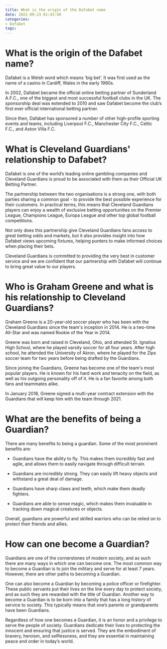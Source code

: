 ```yaml
---
title: What is the origin of the Dafabet name
date: 2022-09-23 01:43:50
categories:
- Dafabet
tags:
---
```



#  What is the origin of the Dafabet name?

Dafabet is a Welsh word which means ‘big bet’. It was first used as the name of a casino in Cardiff, Wales in the early 1990s.

In 2002, Dafabet became the official online betting partner of Sunderland A.F.C., one of the biggest and most successful football clubs in the UK. The sponsorship deal was extended to 2010 and saw Dafabet become the club’s first ever official international betting partner.

Since then, Dafabet has sponsored a number of other high-profile sporting events and teams, including Liverpool F.C., Manchester City F.C., Celtic F.C., and Aston Villa F.C.

#  What is Cleveland Guardians' relationship to Dafabet?

Dafabet is one of the world’s leading online gambling companies and Cleveland Guardians is proud to be associated with them as their Official UK Betting Partner.

The partnership between the two organisations is a strong one, with both parties sharing a common goal - to provide the best possible experience for their customers. In practical terms, this means that Cleveland Guardians players can enjoy a wealth of exclusive betting opportunities on the Premier League, Champions League, Europa League and other top global football competitions.

Not only does this partnership give Cleveland Guardians fans access to great betting odds and markets, but it also provides insight into how Dafabet views upcoming fixtures, helping punters to make informed choices when placing their bets.

Cleveland Guardians is committed to providing the very best in customer service and we are confident that our partnership with Dafabet will continue to bring great value to our players.

#  Who is Graham Greene and what is his relationship to Cleveland Guardians?

Graham Greene is a 20-year-old soccer player who has been with the Cleveland Guardians since the team's inception in 2014. He is a two-time All-Star and was named Rookie of the Year in 2014.

Greene was born and raised in Cleveland, Ohio, and attended St. Ignatius High School, where he played varsity soccer for all four years. After high school, he attended the University of Akron, where he played for the Zips soccer team for two years before being drafted by the Guardians.

Since joining the Guardians, Greene has become one of the team's most popular players. He is known for his hard work and tenacity on the field, as well as his outgoing personality off of it. He is a fan favorite among both fans and teammates alike.

In January 2018, Greene signed a multi-year contract extension with the Guardians that will keep him with the team through 2021.

#  What are the benefits of being a Guardian?

There are many benefits to being a guardian. Some of the most prominent benefits are:

- Guardians have the ability to fly. This makes them incredibly fast and agile, and allows them to easily navigate through difficult terrain.

- Guardians are incredibly strong. They can easily lift heavy objects and withstand a great deal of damage.

- Guardians have sharp claws and teeth, which make them deadly fighters.

- Guardians are able to sense magic, which makes them invaluable in tracking down magical creatures or objects.

Overall, guardians are powerful and skilled warriors who can be relied on to protect their friends and allies.

#  How can one become a Guardian?

Guardians are one of the cornerstones of modern society, and as such there are many ways in which one can become one. The most common way to become a Guardian is to join the military and serve for at least 7 years. However, there are other paths to becoming a Guardian.

One can also become a Guardian by becoming a police officer or firefighter. These public servants put their lives on the line every day to protect society, and as such they are rewarded with the title of Guardian. Another way to become a Guardian is to be born into a family that has a long history of service to society. This typically means that one’s parents or grandparents have been Guardians.

Regardless of how one becomes a Guardian, it is an honor and a privilege to serve the people of society. Guardians dedicate their lives to protecting the innocent and ensuring that justice is served. They are the embodiment of bravery, heroism, and selflessness, and they are essential in maintaining peace and order in today’s world.